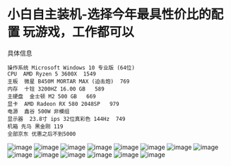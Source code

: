 # 小白自主装机-选择今年最具性价比的配置 玩游戏，工作都可以

具体信息
```
操作系统 Microsoft Windows 10 专业版 (64位)
CPU  AMD Ryzen 5 3600X  1549 
主板  微星 B450M MORTAR MAX (迫击炮)  769
内存  十铨 3200HZ 16.00 GB   589
主硬盘  金士顿 M2 500 GB   669
显卡  AMD Radeon RX 580 2048SP   979 
电源  鑫谷 500W 非模组 
显示器  23.8寸 ips 32位真彩色 144Hz  749
机箱 先马 黑金刚 119
全部京东 优惠之后不到5000 
```


![image](https://github.com/foxliang/Blog/blob/master/images/%E8%87%AA%E5%B7%B1%E8%A3%85%E6%9C%BA/2.jpg)
![image](https://github.com/foxliang/Blog/blob/master/images/%E8%87%AA%E5%B7%B1%E8%A3%85%E6%9C%BA/1.jpg)
![image](https://github.com/foxliang/Blog/blob/master/images/%E8%87%AA%E5%B7%B1%E8%A3%85%E6%9C%BA/3.jpg)
![image](https://github.com/foxliang/Blog/blob/master/images/%E8%87%AA%E5%B7%B1%E8%A3%85%E6%9C%BA/4.jpg)
![image](https://github.com/foxliang/Blog/blob/master/images/%E8%87%AA%E5%B7%B1%E8%A3%85%E6%9C%BA/6.jpg)
![image](https://github.com/foxliang/Blog/blob/master/images/%E8%87%AA%E5%B7%B1%E8%A3%85%E6%9C%BA/7.jpg)
![image](https://github.com/foxliang/Blog/blob/master/images/%E8%87%AA%E5%B7%B1%E8%A3%85%E6%9C%BA/8.jpg)
![image](https://github.com/foxliang/Blog/blob/master/images/%E8%87%AA%E5%B7%B1%E8%A3%85%E6%9C%BA/9.jpg)
![image](https://github.com/foxliang/Blog/blob/master/images/%E8%87%AA%E5%B7%B1%E8%A3%85%E6%9C%BA/24.jpg)
![image](https://github.com/foxliang/Blog/blob/master/images/%E8%87%AA%E5%B7%B1%E8%A3%85%E6%9C%BA/32.jpg)
![image](https://github.com/foxliang/Blog/blob/master/images/%E8%87%AA%E5%B7%B1%E8%A3%85%E6%9C%BA/37.jpg)
![image](https://github.com/foxliang/Blog/blob/master/images/%E8%87%AA%E5%B7%B1%E8%A3%85%E6%9C%BA/5.jpg)
![image](https://github.com/foxliang/Blog/blob/master/images/%E8%87%AA%E5%B7%B1%E8%A3%85%E6%9C%BA/12.png)
![image](https://github.com/foxliang/Blog/blob/master/images/%E8%87%AA%E5%B7%B1%E8%A3%85%E6%9C%BA/107.png)
